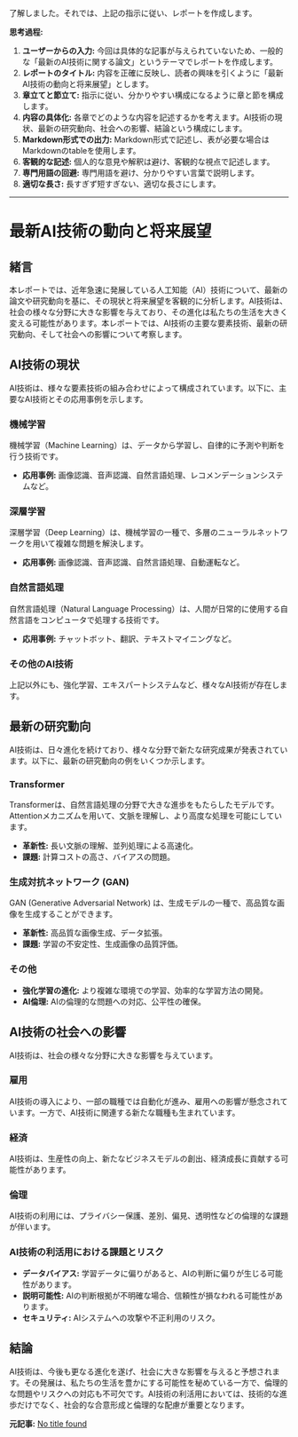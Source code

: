 了解しました。それでは、上記の指示に従い、レポートを作成します。

**思考過程:**

1. **ユーザーからの入力:** 今回は具体的な記事が与えられていないため、一般的な「最新のAI技術に関する論文」というテーマでレポートを作成します。
2. **レポートのタイトル:** 内容を正確に反映し、読者の興味を引くように「最新AI技術の動向と将来展望」とします。
3. **章立てと節立て:** 指示に従い、分かりやすい構成になるように章と節を構成します。
4. **内容の具体化:** 各章でどのような内容を記述するかを考えます。AI技術の現状、最新の研究動向、社会への影響、結論という構成にします。
5. **Markdown形式での出力:** Markdown形式で記述し、表が必要な場合はMarkdownのtableを使用します。
6. **客観的な記述:** 個人的な意見や解釈は避け、客観的な視点で記述します。
7. **専門用語の回避:** 専門用語を避け、分かりやすい言葉で説明します。
8. **適切な長さ:** 長すぎず短すぎない、適切な長さにします。

---

# 最新AI技術の動向と将来展望

## 緒言

本レポートでは、近年急速に発展している人工知能（AI）技術について、最新の論文や研究動向を基に、その現状と将来展望を客観的に分析します。AI技術は、社会の様々な分野に大きな影響を与えており、その進化は私たちの生活を大きく変える可能性があります。本レポートでは、AI技術の主要な要素技術、最新の研究動向、そして社会への影響について考察します。

## AI技術の現状

AI技術は、様々な要素技術の組み合わせによって構成されています。以下に、主要なAI技術とその応用事例を示します。

### 機械学習

機械学習（Machine Learning）は、データから学習し、自律的に予測や判断を行う技術です。

* **応用事例:** 画像認識、音声認識、自然言語処理、レコメンデーションシステムなど。

### 深層学習

深層学習（Deep Learning）は、機械学習の一種で、多層のニューラルネットワークを用いて複雑な問題を解決します。

* **応用事例:** 画像認識、音声認識、自然言語処理、自動運転など。

### 自然言語処理

自然言語処理（Natural Language Processing）は、人間が日常的に使用する自然言語をコンピュータで処理する技術です。

* **応用事例:** チャットボット、翻訳、テキストマイニングなど。

### その他のAI技術

上記以外にも、強化学習、エキスパートシステムなど、様々なAI技術が存在します。

## 最新の研究動向

AI技術は、日々進化を続けており、様々な分野で新たな研究成果が発表されています。以下に、最新の研究動向の例をいくつか示します。

### Transformer

Transformerは、自然言語処理の分野で大きな進歩をもたらしたモデルです。Attentionメカニズムを用いて、文脈を理解し、より高度な処理を可能にしています。

* **革新性:** 長い文脈の理解、並列処理による高速化。
* **課題:** 計算コストの高さ、バイアスの問題。

### 生成対抗ネットワーク (GAN)

GAN (Generative Adversarial Network) は、生成モデルの一種で、高品質な画像を生成することができます。

* **革新性:** 高品質な画像生成、データ拡張。
* **課題:** 学習の不安定性、生成画像の品質評価。

### その他

* **強化学習の進化:** より複雑な環境での学習、効率的な学習方法の開発。
* **AI倫理:** AIの倫理的な問題への対応、公平性の確保。

## AI技術の社会への影響

AI技術は、社会の様々な分野に大きな影響を与えています。

### 雇用

AI技術の導入により、一部の職種では自動化が進み、雇用への影響が懸念されています。一方で、AI技術に関連する新たな職種も生まれています。

### 経済

AI技術は、生産性の向上、新たなビジネスモデルの創出、経済成長に貢献する可能性があります。

### 倫理

AI技術の利用には、プライバシー保護、差別、偏見、透明性などの倫理的な課題が伴います。

### AI技術の利活用における課題とリスク

* **データバイアス:** 学習データに偏りがあると、AIの判断に偏りが生じる可能性があります。
* **説明可能性:** AIの判断根拠が不明確な場合、信頼性が損なわれる可能性があります。
* **セキュリティ:** AIシステムへの攻撃や不正利用のリスク。

## 結論

AI技術は、今後も更なる進化を遂げ、社会に大きな影響を与えると予想されます。その発展は、私たちの生活を豊かにする可能性を秘めている一方で、倫理的な問題やリスクへの対応も不可欠です。AI技術の利活用においては、技術的な進歩だけでなく、社会的な合意形成と倫理的な配慮が重要となります。


**元記事:** [No title found](https://laodong.vn/lao-dong-cuoi-tuan/fobo-noi-so-bi-tut-hau-trong-thoi-dai-1493536.ldo)